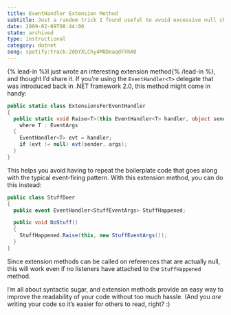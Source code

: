 ```yaml
---
title: EventHandler Extension Method
subtitle: Just a random trick I found useful to avoid excessive null checking.
date: 2009-02-09T08:44:00
state: archived
type: instructional
category: dotnet
song: spotify:track:2dbYXLChy4M8DeaqdFXhA0
---
```


{% lead-in %}I just wrote an interesting extension method{% /lead-in %}, and thought I’d share it. If you’re using the `EventHandler<T>` delegate that was introduced back in .NET framework 2.0, this method might come in handy:

```csharp
public static class ExtensionsForEventHandler
{
  public static void Raise<T>(this EventHandler<T> handler, object sender, T args)
    where T : EventArgs
  {
    EventHandler<T> evt = handler;
    if (evt != null) evt(sender, args);
  }
}
```

This helps you avoid having to repeat the boilerplate code that goes along with the typical event-firing pattern. With this extension method, you can do this instead:

```csharp
public class StuffDoer
{
  public event EventHandler<StuffEventArgs> StuffHappened;

  public void DoStuff()
  {
    StuffHappened.Raise(this, new StuffEventArgs());
  }
}
```

Since extension methods can be called on references that are actually null, this will work even if no listeners have attached to the `StuffHappened` method.

I’m all about syntactic sugar, and extension methods provide an easy way to improve the readability of your code without too much hassle. (And you _are_ writing your code so it’s easier for others to read, right? :)

